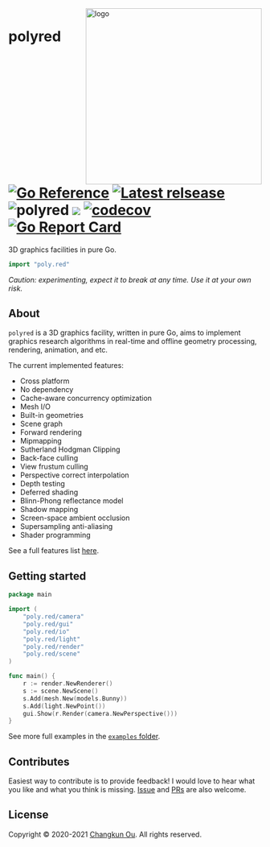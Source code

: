 <img src="./examples/favicon.png" alt="logo" height="350" align="right" />

# polyred [![Go Reference](https://pkg.go.dev/badge/github.com/changkun/polyred.svg)](https://pkg.go.dev/poly.red) [![Latest relsease](https://img.shields.io/github/v/tag/changkun/polyred?label=polyred)](https://github.com/changkun/polyred/releases) ![polyred](https://github.com/changkun/polyred/workflows/polyred/badge.svg?branch=master) ![](https://changkun.de/urlstat?mode=github&repo=changkun/polyred) [![codecov](https://codecov.io/gh/changkun/polyred/branch/master/graph/badge.svg?token=PSCJA90S57)](https://codecov.io/gh/changkun/polyred) [![Go Report Card](https://goreportcard.com/badge/github.com/changkun/polyred)](https://goreportcard.com/report/github.com/changkun/polyred)

3D graphics facilities in pure Go.

```go
import "poly.red"
```

_Caution: experimenting, expect it to break at any time. Use it at your own risk._

## About

`polyred` is a 3D graphics facility, written in pure Go, aims to
implement graphics research algorithms in real-time and offline
geometry processing, rendering, animation, and etc.

The current implemented features:

- Cross platform
- No dependency
- Cache-aware concurrency optimization
- Mesh I/O
- Built-in geometries
- Scene graph
- Forward rendering
- Mipmapping
- Sutherland Hodgman Clipping
- Back-face culling
- View frustum culling
- Perspective correct interpolation
- Depth testing
- Deferred shading
- Blinn-Phong reflectance model
- Shadow mapping
- Screen-space ambient occlusion
- Supersampling anti-aliasing
- Shader programming

See a full features list [here](./docs/features.md).

## Getting started

```go
package main

import (
	"poly.red/camera"
	"poly.red/gui"
	"poly.red/io"
	"poly.red/light"
	"poly.red/render"
	"poly.red/scene"
)

func main() {
	r := render.NewRenderer()
	s := scene.NewScene()
	s.Add(mesh.New(models.Bunny))
	s.Add(light.NewPoint())
	gui.Show(r.Render(camera.NewPerspective()))
}
```

See more full examples in the [`examples` folder](./examples).

## Contributes

Easiest way to contribute is to provide feedback! I would love to hear what you like and what you think is missing. [Issue](https://github.com/changkun/polyred/issues/new) and [PRs](https://github.com/changkun/polyred/pulls) are also welcome.

## License

Copyright &copy; 2020-2021 [Changkun Ou](https://changkun.de). All rights reserved.